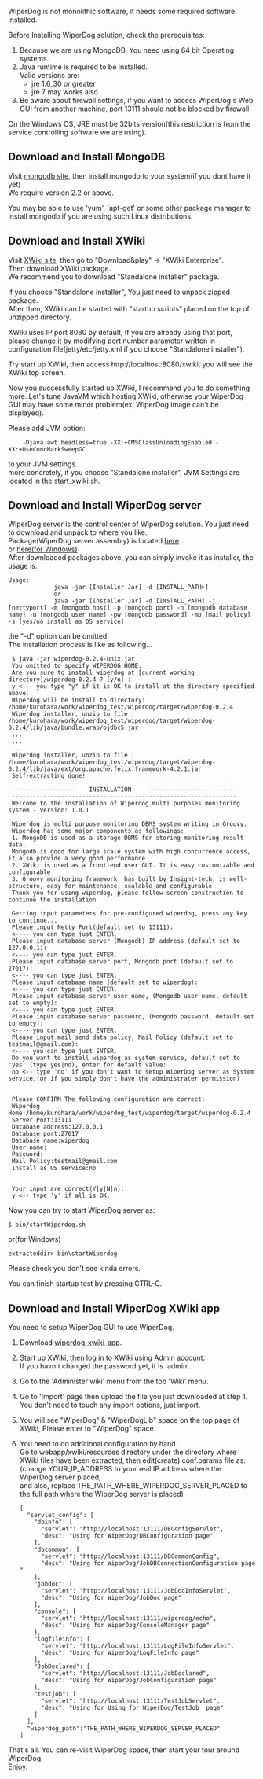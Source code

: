 WiperDog is not monolithic software, it needs some required software installed.

Before Installing WiperDog solution, check the prerequisites:  
1.  Because we are using MongoDB, You need using 64 bit Operating systems.  
2.  Java runtime is required to be installed.  
    Valid versions are:  
     - jre 1.6_30 or greater  
     - jre 7 may works also  
3.  Be aware about firewall settings, if you want to access WiperDog's Web GUI from another machine, port 13111 should not be blocked by firewall.

On the Windows OS, JRE must be 32bits version(this restriction is from the service controlling software we are using).

Download and Install MongoDB
---------------------------------
Visit [mongodb site](http://www.mongodb.org/), then install mongodb to your system(if you dont have it yet)  
We require version 2.2 or above.  

You may be able to use 'yum', 'apt-get' or some other package manager to install mongodb if you are using such Linux distributions.

Download and Install XWiki
---------------------------------
Visit [XWiki site](http://www.xwiki.org), then go to "Download&play" -> "XWiki Enterprise".  
Then download XWiki package.  
We recommend you to download "Standalone installer" package.  

If you choose "Standalone installer", You just need to unpack zipped package.  
After then, XWiki can be started with "startup scripts" placed on the top of unzipped directory.  

XWiki uses IP port 8080 by default, If you are already using that port, please change it by modifying port number parameter written in configuration file(jetty/etc/jetty.xml if you choose "Standalone installer").  

Try start up XWiki, then access http://localhost:8080/xwiki, you will see the XWiki top screen.
 
Now you successfully started up XWiki, I recommend you to do something more.
Let's tune JavaVM which hosting XWiki, otherwise your WiperDog GUI may have some minor problem(ex; WiperDog image can't be displayed).

Please add JVM option:  
  
        -Djava.awt.headless=true -XX:+CMSClassUnloadingEnabled -XX:+UseConcMarkSweepGC

 to your JVM settings.  
 more concretely, if you choose "Standalone installer", JVM Settings are located in the start_xwiki.sh.


Download and Install WiperDog server
---------------------------------
WiperDog server is the control center of WiperDog solution.
You just need to download and unpack to where you like.  
Package(WiperDog server assembly) is located [here](http://develop.wiperdog.org/jenkins/job/wiperdog-assembly-v0.1.0/lastSuccessfulBuild/artifact/target/wiperdog-0.1.0-unix.zip)  
or [here(for Windows)](http://develop.wiperdog.org/jenkins/job/wiperdog-assembly-v0.1.0/lastSuccessfulBuild/artifact/target/wiperdog-0.1.0-win.zip)  
After downloaded packages above, you can simply invoke it as installer, the usage is:

    Usage:
                 java -jar [Installer Jar] -d [INSTALL_PATH>]
                 or
                 java -jar [Installer Jar] -d [INSTALL_PATH] -j [nettyport] -m [mongodb host] -p [mongodb port] -n [mongodb database name] -u [mongodb user name] -pw [mongodb password] -mp [mail policy] -s [yes/no install as OS service]

the "-d" option can be omitted.  
The installation process is like as following...   

     $ java -jar wiperdog-0.2.4-unix.jar
     You omitted to specify WIPERDOG HOME.
     Are you sure to install wiperdog at [current working directory]/wiperdog-0.2.4 ? [y/n] :
     y <--- you type "y" if it is OK to install at the directory specified above.
     Wiperdog will be install to directory: /home/kurohara/work/wiperdog_test/wiperdog/target/wiperdog-0.2.4
     Wiperdog installer, unzip to file : /home/kurohara/work/wiperdog_test/wiperdog/target/wiperdog-0.2.4/lib/java/bundle.wrap/ojdbc5.jar
     ...
     ...
     ...
     Wiperdog installer, unzip to file : /home/kurohara/work/wiperdog_test/wiperdog/target/wiperdog-0.2.4/lib/java/ext/org.apache.felix.framework-4.2.1.jar
     Self-extracting done!
     ----------------------------------------------------------------
     ------------------    INSTALLATION     -------------------------
     ----------------------------------------------------------------
     Welcome to the installation of Wiperdog multi purposes monitoring system - Version: 1.0.1
     
     Wiperdog is multi purpose monitoring DBMS system writing in Groovy.
     Wiperdog has some major components as followings:
     1. MongoDB is used as a storage DBMS for storing monitoring result data.
     Mongodb is good for large scale system with high concurrence access, it also provide a very good performance
     2. XWiki is used as a front-end user GUI. It is easy customizable and configurable
     3. Groovy monitoring framework, has built by Insight-tech, is well-structure, easy for maintenance, scalable and configurable
     Thank you for using wiperdog, please follow screen construction to continue the installation
     
     Getting input parameters for pre-configured wiperdog, press any key to continue...
     Please input Netty Port(default set to 13111):
     <---- you can type just ENTER.
     Please input database server (Mongodb) IP address (default set to 127.0.0.1):
     <---- you can type just ENTER.
     Please input database server port, Mongodb port (default set to 27017):
     <---- you can type just ENTER.
     Please input database name (default set to wiperdog):
     <---- you can type just ENTER.
     Please input database server user name, (Mongodb user name, default set to empty):
     <---- you can type just ENTER.
     Please input database server password, (Mongodb password, default set to empty):
     <---- you can type just ENTER.
     Please input mail send data policy, Mail Policy (default set to testmail@gmail.com):
     <---- you can type just ENTER.
     Do you want to install wiperdog as system service, default set to 'yes' (type yes|no), enter for default value:
     no <-- type 'no' if you don't want to setup WiperDog server as System service.(or if you simply don't have the administrater permission)
     
     
     Please CONFIRM The following configuration are correct:
     Wiperdog Home:/home/kurohara/work/wiperdog_test/wiperdog/target/wiperdog-0.2.4
     Server Port:13111
     Database address:127.0.0.1
     Database port:27017
     Database name:wiperdog
     User name:
     Password:
     Mail Policy:testmail@gmail.com
     Install as OS service:no
     
     
     Your input are correct(Y|y|N|n):
     y <-- type 'y' if all is OK.

     
Now you can try to start WiperDog server as:   

    $ bin/startWiperdog.sh

or(for Windows)

    extracteddir> bin\startWiperdog

Please check you don't see kinda errors.

You can finish startup test by pressing CTRL-C.

Download and Install WiperDog XWiki app
---------------------------------
You need to setup WiperDog GUI to use WiperDog.  

1.  Download [wiperdog-xwiki-app](http://develop.wiperdog.org/jenkins/job/wiperdog-xwiki-app-v0.1.0/lastSuccessfulBuild/artifact/target/wiperdog-xwiki-app-0.1.0.xar).
2.  Start up XWiki, then log in to XWiki using Admin account.  
    If you havn't changed the password yet, it is 'admin'.
3.  Go to the 'Administer wiki' menu from the top 'Wiki' menu.
4.  Go to 'Import' page then upload the file you just downloaded at step 1.  
    You don't need to touch any import options, just import.
5.  You will see "WiperDog" & "WiperDogLib" space on the top page of XWiki, Please enter to "WiperDog" space.
6.  You need to do additional configuration by hand.  
    Go to webapp/xwiki/resources directory under the directory where XWiki files have been extracted, then edit(create) conf.params file as:  
    (change YOUR\_IP\_ADDRESS to your real IP address where the WiperDog server placed,  
     and also, replace THE\_PATH\_WHERE\_WIPERDOG\_SERVER\_PLACED to the full path where the WiperDog server is placed)

        [
          "servlet_config": [
            "dbinfo": [
              "servlet": "http://localhost:13111/DBConfigServlet",
              "desc": "Using for WiperDog/DBConfiguration page"
            ],
            "dbcommon": [
              "servlet": "http://localhost:13111/DBCommonConfig",
              "desc": "Using for WiperDog/JobDBConnectionConfiguration page "
            ],
            "jobdoc": [
              "servlet": "http://localhost:13111/JobDocInfoServlet",
              "desc": "Using for WiperDog/JobDoc page"
            ],
            "console": [
              "servlet": "http://localhost:13111/wiperdog/echo",
              "desc": "Using for WiperDog/ConsoleManager page"
            ],
            "logfileinfo": [
              "servlet": "http://localhost:13111/LogFileInfoServlet",
              "desc": "Using for WiperDog/LogFileInfo page"
            ],
            "JobDeclared": [
              "servlet": "http://localhost:13111/JobDeclared",
              "desc": "Using for WiperDog/JobConfiguration page"
            ],
            "testjob": [
              "servlet": "http://localhost:13111/TestJobServlet",
              "desc": "Using for Using for WiperDog/TestJob  page"
            ]
          ],
          "wiperdog_path":"THE_PATH_WHERE_WIPERDOG_SERVER_PLACED"
        ]


That's all.
You can re-visit WiperDog space, then start your tour around WiperDog.  
Enjoy.

